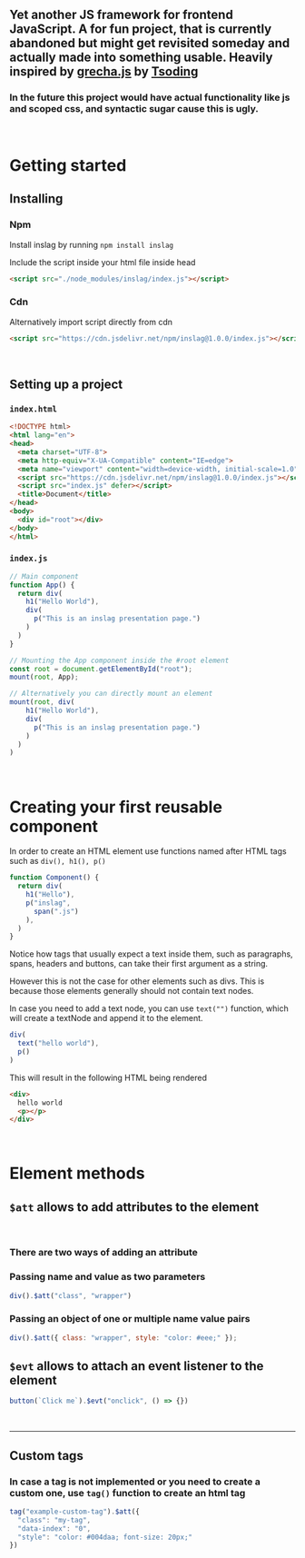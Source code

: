 ## Yet another JS framework for frontend JavaScript. A for fun project, that is currently abandoned but might get revisited someday and actually made into something usable. Heavily inspired by [grecha.js](https://github.com/tsoding/grecha.js) by [Tsoding](https://github.com/tsoding)

### In the future this project would have actual functionality like js and scoped css, and syntactic sugar cause this is ugly.

<br>

<!-- ## Core Features -->


# Getting started

## Installing

### Npm
Install inslag by running `npm install inslag` 

Include the script inside your html file inside head
```html
<script src="./node_modules/inslag/index.js"></script>
```
### Cdn
Alternatively import script directly from cdn
```html
<script src="https://cdn.jsdelivr.net/npm/inslag@1.0.0/index.js"></script>
```


<br>


## Setting up a project

### `index.html`
```html
<!DOCTYPE html>
<html lang="en">
<head>
  <meta charset="UTF-8">
  <meta http-equiv="X-UA-Compatible" content="IE=edge">
  <meta name="viewport" content="width=device-width, initial-scale=1.0">
  <script src="https://cdn.jsdelivr.net/npm/inslag@1.0.0/index.js"></script>
  <script src="index.js" defer></script>
  <title>Document</title>
</head>
<body>
  <div id="root"></div>
</body>
</html>
```

### `index.js`
```js
// Main component
function App() {
  return div(
    h1("Hello World"),
    div(
      p("This is an inslag presentation page.")
    )
  )
}

// Mounting the App component inside the #root element
const root = document.getElementById("root");
mount(root, App);

// Alternatively you can directly mount an element
mount(root, div(
    h1("Hello World"),
    div(
      p("This is an inslag presentation page.")
    )
  )
)
```


<br>

# Creating your first reusable component

In order to create an HTML element use functions named after HTML tags such as `div(), h1(), p()`

```js
function Component() {
  return div(
    h1("Hello"),
    p("inslag", 
      span(".js")
    ),
  )
}
```
Notice how tags that usually expect a text inside them, such as paragraphs, spans, headers and buttons, can take their first argument as a string.

However this is not the case for other elements such as divs.
This is because those elements generally should not contain text nodes.

In case you need to add a text node, you can use `text("")` function, which will create a textNode and append it to the element.
```js
div(
  text("hello world"),
  p()
)
```
This will result in the following HTML being rendered
```html
<div>
  hello world
  <p></p>
</div>
```

<br>

# Element methods

## `$att` allows to add attributes to the element

<br>

### There are two ways of adding an attribute

### Passing name and value as two parameters
```js
div().$att("class", "wrapper")
```

### Passing an object of one or multiple name value pairs
```js
div().$att({ class: "wrapper", style: "color: #eee;" });
```

## `$evt` allows to attach an event listener to the element
```js
button(`Click me`).$evt("onclick", () => {})
```

<br>
<hr>

## Custom tags

### In case a tag is not implemented or you need to create a custom one, use `tag()` function to create an html tag 
```js
tag("example-custom-tag").$att({
  "class": "my-tag",
  "data-index": "0",
  "style": "color: #004daa; font-size: 20px;"
})
```
